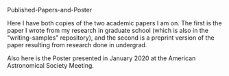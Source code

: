 Published-Papers-and-Poster

Here I have both copies of the two academic papers I am on. 
The first is the paper I wrote from my research in graduate school 
(which is also in the "writing-samples" repository), 
and the second is a preprint version of the paper resulting from 
research done in undergrad. 

Also here is the Poster presented in January 2020 at the American 
Astronomical Society Meeting. 
